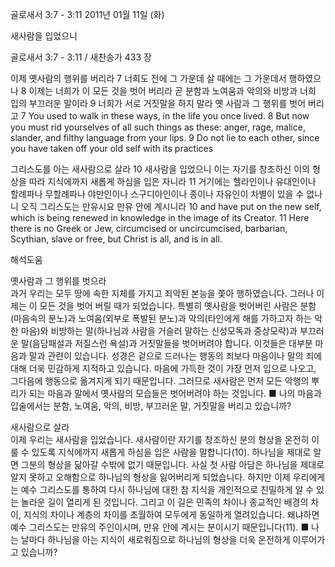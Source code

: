 골로새서 3:7 - 3:11 
2011년 01월 11일 (화)

새사람을 입었으니



골로새서 3:7 - 3:11 / 새찬송가 433 장


이제 옛사람의 행위를 버리라 
7 너희도 전에 그 가운데 살 때에는 그 가운데서 행하였으나 8 이제는 너희가 이 모든 것을 벗어 버리라 곧 분함과 노여움과 악의와 비방과 너희 입의 부끄러운 말이라 9 너희가 서로 거짓말을 하지 말라 옛 사람과 그 행위를 벗어 버리고
7 You used to walk in these ways, in the life you once lived. 8 But now you must rid yourselves of all such things as these: anger, rage, malice, slander, and filthy language from your lips. 9 Do not lie to each other, since you have taken off your old self with its practices

그리스도를 아는 새사람으로 살라 
10 새사람을 입었으니 이는 자기를 창조하신 이의 형상을 따라 지식에까지 새롭게 하심을 입은 자니라 11 거기에는 헬라인이나 유대인이나 할례파나 무할례파나 야만인이나 스구디아인이나 종이나 자유인이 차별이 있을 수 없나니 오직 그리스도는 만유시요 만유 안에 계시니라
10 and have put on the new self, which is being renewed in knowledge in the image of its Creator. 11 Here there is no Greek or Jew, circumcised or uncircumcised, barbarian, Scythian, slave or free, but Christ is all, and is in all.

해석도움





옛사람과 그 행위를 벗으라  
과거 우리는 모두 땅에 속한 지체를 가지고 죄악된 본능을 쫓아 행하였습니다. 그러나 이제는 이 모든 것을 벗어 버릴 때가 되었습니다. 특별히 옛사람을 벗어버린 사람은 분함(마음속의 분노)과 노여움(외부로 폭발된 분노)과 악의(타인에게 해를 가하고자 하는 악한 마음)와 비방하는 말(하나님과 사람을 거슬러 말하는 신성모독과 중상모략)과 부끄러운 말(음담패설과 저질스런 욕설)과 거짓말들을 벗어버려야 합니다. 이것들은 대부분 마음과 말과 관련이 있습니다. 성경은 겉으로 드러나는 행동의 죄보다 마음이나 말의 죄에 대해 더욱 민감하게 지적하고 있습니다. 마음에 가득한 것이 가장 먼저 입으로 나오고, 그다음에 행동으로 옮겨지게 되기 때문입니다. 그러므로 새사람은 먼저 모든 악행의 뿌리가 되는 마음과 말에서 옛사람의 모습들은 벗어버려야 하는 것입니다. 
■ 나의 마음과 입술에서는 분함, 노여움, 악의, 비방, 부끄러운 말, 거짓말을 버리고 있습니까? 

새사람으로 살라  
이제 우리는 새사람을 입었습니다. 새사람이란 자기를 창조하신 분의 형상을 온전히 이룰 수 있도록 지식에까지 새롭게 하심을 입은 사람을 말합니다(10). 하나님을 제대로 알면 그분의 형상을 닮아갈 수밖에 없기 때문입니다. 사실 첫 사람 아담은 하나님을 제대로 알지 못하고 오해함으로 하나님의 형상을 잃어버리게 되었습니다. 하지만 이제 우리에게는 예수 그리스도를 통하여 다시 하나님에 대한 참 지식을 개인적으로 친밀하게 알 수 있는 놀라운 길이 열리게 된 것입니다. 그리고 이 길은 민족의 차이나 종교적인 배경의 차이, 지식의 차이나 계층의 차이를 초월하여 모두에게 동일하게 열려있습니다. 왜냐하면 예수 그리스도는 만유의 주인이시며, 만유 안에 계시는 분이시기 때문입니다(11). 
■ 나는 날마다 하나님을 아는 지식이 새로워짐으로 하나님의 형상을 더욱 온전하게 이루어가고 있습니까?